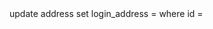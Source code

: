 <cffunction name="updateAddress" access="remote" output="false">
  <cfargument name="addressId" type="number" required="yes">
  <cfargument name="newAddress" type="string" required="yes">

  <cftransaction isolation="read_committed" action=begin>
    <cfquery name="changeAddress" datasource="#application.config.DSN#">
  		update address set login_address = <cfqueryparam value="#arguments.newAddress#" cfsqltype="CF_SQL_VARCHAR">
				where	id = <cfqueryparam value="#arguments.addressId#" cfsqltype="CF_SQL_INTEGER">
    </cfquery>
  </cftransaction>
</cffunction>
